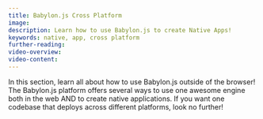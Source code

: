 ```yaml
---
title: Babylon.js Cross Platform
image:
description: Learn how to use Babylon.js to create Native Apps!
keywords: native, app, cross platform
further-reading:
video-overview:
video-content:
---
```


In this section, learn all about how to use Babylon.js outside of the browser! The Babylon.js platform offers several ways to use one awesome engine both in the web AND to create native applications. If you want one codebase that deploys across different platforms, look no further!

